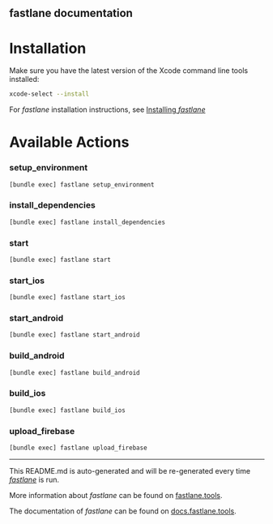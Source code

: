 fastlane documentation
----

# Installation

Make sure you have the latest version of the Xcode command line tools installed:

```sh
xcode-select --install
```

For _fastlane_ installation instructions, see [Installing _fastlane_](https://docs.fastlane.tools/#installing-fastlane)

# Available Actions

### setup_environment

```sh
[bundle exec] fastlane setup_environment
```



### install_dependencies

```sh
[bundle exec] fastlane install_dependencies
```



### start

```sh
[bundle exec] fastlane start
```



### start_ios

```sh
[bundle exec] fastlane start_ios
```



### start_android

```sh
[bundle exec] fastlane start_android
```



### build_android

```sh
[bundle exec] fastlane build_android
```



### build_ios

```sh
[bundle exec] fastlane build_ios
```



### upload_firebase

```sh
[bundle exec] fastlane upload_firebase
```



----

This README.md is auto-generated and will be re-generated every time [_fastlane_](https://fastlane.tools) is run.

More information about _fastlane_ can be found on [fastlane.tools](https://fastlane.tools).

The documentation of _fastlane_ can be found on [docs.fastlane.tools](https://docs.fastlane.tools).
